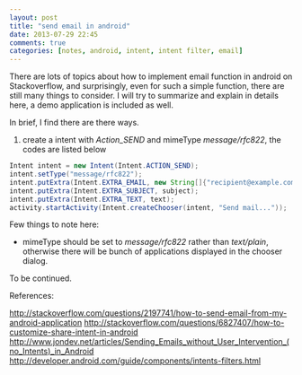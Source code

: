```yaml
---
layout: post
title: "send email in android"
date: 2013-07-29 22:45
comments: true
categories: [notes, android, intent, intent filter, email]
---
```


There are lots of topics about how to implement email function in android on Stackoverflow, and surprisingly, even for such a simple
function, there are still many things to consider. I will try to summarize and explain in details here, a demo application is included as well.

In brief, I find there are there ways.

1. create a intent with *Action_SEND* and mimeType *message/rfc822*, the codes are listed below
``` java
Intent intent = new Intent(Intent.ACTION_SEND);
intent.setType("message/rfc822");
intent.putExtra(Intent.EXTRA_EMAIL, new String[]{"recipient@example.com"});
intent.putExtra(Intent.EXTRA_SUBJECT, subject);
intent.putExtra(Intent.EXTRA_TEXT, text);
activity.startActivity(Intent.createChooser(intent, "Send mail..."));
```
Few things to note here:

+ mimeType should be set to *message/rfc822* rather than *text/plain*, otherwise there will be bunch of applications displayed in the chooser dialog.

To be continued.

References:

http://stackoverflow.com/questions/2197741/how-to-send-email-from-my-android-application
http://stackoverflow.com/questions/6827407/how-to-customize-share-intent-in-android
http://www.jondev.net/articles/Sending_Emails_without_User_Intervention_(no_Intents)_in_Android
http://developer.android.com/guide/components/intents-filters.html

